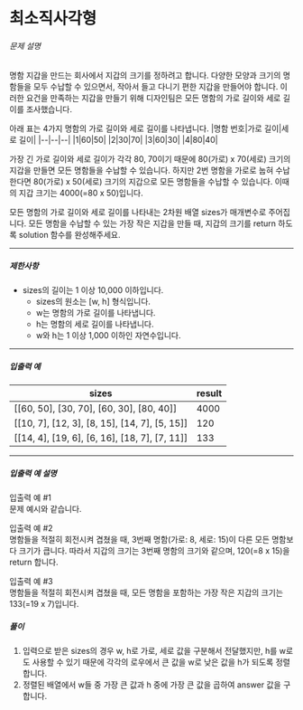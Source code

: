 #  최소직사각형
###### 문제 설명

명함 지갑을 만드는 회사에서 지갑의 크기를 정하려고 합니다. 다양한 모양과 크기의 명함들을 모두 수납할 수 있으면서, 작아서 들고 다니기 편한 지갑을 만들어야 합니다. 이러한 요건을 만족하는 지갑을 만들기 위해 디자인팀은 모든 명함의 가로 길이와 세로 길이를 조사했습니다.

아래 표는 4가지 명함의 가로 길이와 세로 길이를 나타냅니다.
|명함 번호|가로 길이|세로 길이|
|--|--|--|
|1|60|50|
|2|30|70|
|3|60|30|
|4|80|40|

가장 긴 가로 길이와 세로 길이가 각각 80, 70이기 때문에 80(가로) x 70(세로) 크기의 지갑을 만들면 모든 명함들을 수납할 수 있습니다. 하지만 2번 명함을 가로로 눕혀 수납한다면 80(가로) x 50(세로) 크기의 지갑으로 모든 명함들을 수납할 수 있습니다. 이때의 지갑 크기는 4000(=80 x 50)입니다.

모든 명함의 가로 길이와 세로 길이를 나타내는 2차원 배열 sizes가 매개변수로 주어집니다. 모든 명함을 수납할 수 있는 가장 작은 지갑을 만들 때, 지갑의 크기를 return 하도록 solution 함수를 완성해주세요.

----------

##### 제한사항

-   sizes의 길이는 1 이상 10,000 이하입니다.
    -   sizes의 원소는 [w, h] 형식입니다.
    -   w는 명함의 가로 길이를 나타냅니다.
    -   h는 명함의 세로 길이를 나타냅니다.
    -   w와 h는 1 이상 1,000 이하인 자연수입니다.

----------

##### 입출력 예
|sizes|result|
|--|--|
|[[60, 50], [30, 70], [60, 30], [80, 40]]|4000|
|[[10, 7], [12, 3], [8, 15], [14, 7], [5, 15]]|120|
|[[14, 4], [19, 6], [6, 16], [18, 7], [7, 11]]|133|

----------

##### 입출력 예 설명

입출력 예 #1  
문제 예시와 같습니다.

입출력 예 #2  
명함들을 적절히 회전시켜 겹쳤을 때, 3번째 명함(가로: 8, 세로: 15)이 다른 모든 명함보다 크기가 큽니다. 따라서 지갑의 크기는 3번째 명함의 크기와 같으며, 120(=8 x 15)을 return 합니다.

입출력 예 #3  
명함들을 적절히 회전시켜 겹쳤을 때, 모든 명함을 포함하는 가장 작은 지갑의 크기는 133(=19 x 7)입니다.

##### 풀이
1. 입력으로 받은 sizes의 경우 w, h로 가로, 세로 값을 구분해서 전달했지만, h를 w로도 사용할 수 있기 때문에 각각의 로우에서 큰 값을 w로 낮은 값을 h가 되도록 정렬합니다.
2. 정렬된 배열에서 w들 중 가장 큰 값과 h 중에 가장 큰 값을 곱하여 answer 값을 구합니다.
